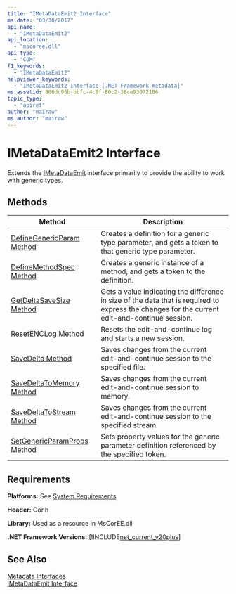 ```yaml
---
title: "IMetaDataEmit2 Interface"
ms.date: "03/30/2017"
api_name: 
  - "IMetaDataEmit2"
api_location: 
  - "mscoree.dll"
api_type: 
  - "COM"
f1_keywords: 
  - "IMetaDataEmit2"
helpviewer_keywords: 
  - "IMetaDataEmit2 interface [.NET Framework metadata]"
ms.assetid: 866dc96b-bbfc-4c0f-80c2-38ce93072106
topic_type: 
  - "apiref"
author: "mairaw"
ms.author: "mairaw"
---
```

# IMetaDataEmit2 Interface
Extends the [IMetaDataEmit](../../../../docs/framework/unmanaged-api/metadata/imetadataemit-interface.md) interface primarily to provide the ability to work with generic types.  

## Methods  


|Method|Description|  
|------------|-----------------|  
|[DefineGenericParam Method](../../../../docs/framework/unmanaged-api/metadata/imetadataemit2-definegenericparam-method.md)|Creates a definition for a generic type parameter, and gets a token to that generic type parameter.|  
|[DefineMethodSpec Method](../../../../docs/framework/unmanaged-api/metadata/imetadataemit2-definemethodspec-method.md)|Creates a generic instance of a method, and gets a token to the definition.|  
|[GetDeltaSaveSize Method](../../../../docs/framework/unmanaged-api/metadata/imetadataemit2-getdeltasavesize-method.md)|Gets a value indicating the difference in size of the data that is required to express the changes for the current edit-and-continue session.|  
|[ResetENCLog Method](../../../../docs/framework/unmanaged-api/metadata/imetadataemit2-resetenclog-method.md)|Resets the edit-and-continue log and starts a new session.|  
|[SaveDelta Method](../../../../docs/framework/unmanaged-api/metadata/imetadataemit2-savedelta-method.md)|Saves changes from the current edit-and-continue session to the specified file.|  
|[SaveDeltaToMemory Method](../../../../docs/framework/unmanaged-api/metadata/imetadataemit2-savedeltatomemory-method.md)|Saves changes from the current edit-and-continue session to memory.|  
|[SaveDeltaToStream Method](../../../../docs/framework/unmanaged-api/metadata/imetadataemit2-savedeltatostream-method.md)|Saves changes from the current edit-and-continue session to the specified stream.|  
|[SetGenericParamProps Method](../../../../docs/framework/unmanaged-api/metadata/imetadataemit2-setgenericparamprops-method.md)|Sets property values for the generic parameter definition referenced by the specified token.|  

## Requirements  
 **Platforms:** See [System Requirements](../../../../docs/framework/get-started/system-requirements.md).  

 **Header:** Cor.h  

 **Library:** Used as a resource in MsCorEE.dll  

 **.NET Framework Versions:** [!INCLUDE[net_current_v20plus](../../../../includes/net-current-v20plus-md.md)]  

## See Also  
 [Metadata Interfaces](../../../../docs/framework/unmanaged-api/metadata/metadata-interfaces.md)  
 [IMetaDataEmit Interface](../../../../docs/framework/unmanaged-api/metadata/imetadataemit-interface.md)
